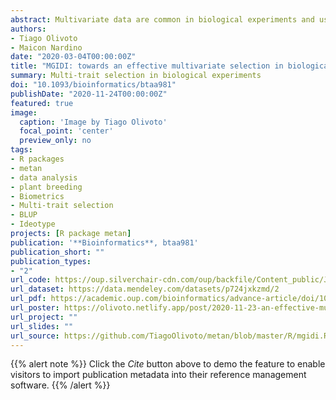 ```yaml
---
abstract: Multivariate data are common in biological experiments and using the information on multiple traits is crucial to make better decisions for treatment recommendations or genotype selection. However, identifying genotypes/treatments that combine high performance across many traits has been a challenger task. Classical linear multi-trait selection indexes are available, but the presence of multicollinearity and the arbitrary choosing of weighting coefficients may erode the genetic gains. We propose a novel approach for genotype selection and treatment recommendation based on multiple traits that overcome the fragility of classical linear indexes. Here, we use the distance between the genotypes/treatment with an ideotype defined a priori as a multi-trait genotype-ideotype distance index (MGIDI) to provide a selection process that is unique, easy-to-interpret, free from weighting coefficients and multicollinearity issues. The performance of the MGIDI index is assessed through a Monte Carlo simulation study where the percentage of success in selecting traits with desired gains is compared with classical and modern indexes under different scenarios. Two real plant datasets are used to illustrate the application of the index from breeders and agronomists’ points of view. Our experimental results indicate that MGIDI can effectively select superior treatments/genotypes based on multi-trait data, outperforming state-of-the-art methods, and helping practitioners to make better strategic decisions towards an effective multivariate selection in biological experiments. The source code is available in the R package metan (https://github.com/TiagoOlivoto/metan) under the function mgidi().
authors:
- Tiago Olivoto
- Maicon Nardino
date: "2020-03-04T00:00:00Z"
title: "MGIDI: towards an effective multivariate selection in biological experiments"
summary: Multi-trait selection in biological experiments
doi: "10.1093/bioinformatics/btaa981"
publishDate: "2020-11-24T00:00:00Z"
featured: true
image:
  caption: 'Image by Tiago Olivoto'
  focal_point: 'center'
  preview_only: no
tags:
- R packages
- metan
- data analysis
- plant breeding
- Biometrics
- Multi-trait selection
- BLUP
- Ideotype
projects: [R package metan]
publication: '**Bioinformatics**, btaa981'
publication_short: ""
publication_types:
- "2"
url_code: https://oup.silverchair-cdn.com/oup/backfile/Content_public/Journal/bioinformatics/PAP/10.1093_bioinformatics_btaa981/1/btaa981_supplementary_data.pdf?Expires=1609165162&Signature=TN74meFM3FIk-LkNr42DX3DWBIRe4JYN9gDMetgSJiX70XbTwYXAhQP90~LTLlSjJ0Q4VEkQSyElKnYBK7pl3a5DqvBkoYsiKb2dogSd7kfrF~0K4KpcwssVeDEJvOXPpW7zjGo4meIRQ2tJeT9wvpMrMoHebijWfIGnUreemo~2ZHNmAHfK8dIEKqwUZib7Fs-2H~CyvEK5lnPLjhCyhQjhrUI0IPjugd1tPSdPjpcjudSU6EG~XEMTRIP5v~xtCuQQ9uMFqw01A3knxsjgqEKYEwN5cAEF6Gr9upmVBTEmQS5528VcWXXz~fkDXghRGpJ2STX0mAlIW~Rtiyj3Xg__&Key-Pair-Id=APKAIE5G5CRDK6RD3PGA
url_dataset: https://data.mendeley.com/datasets/p724jxkzmd/2
url_pdf: https://academic.oup.com/bioinformatics/advance-article/doi/10.1093/bioinformatics/btaa981/5998663?guestAccessKey=79faf1a1-64a8-4ad5-bd72-0e5953e6a167
url_poster: https://olivoto.netlify.app/post/2020-11-23-an-effective-multivariate-selection-in-biological-experiments/
url_project: ""
url_slides: ""
url_source: https://github.com/TiagoOlivoto/metan/blob/master/R/mgidi.R
---
```


{{% alert note %}}
Click the *Cite* button above to demo the feature to enable visitors to import publication metadata into their reference management software.
{{% /alert %}}
